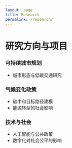 ```yaml
---
layout: page
title: Research
permalink: /research/
---
```


# 研究方向与项目

### 可持续城市规划
- 城市形态与低碳交通研究  

### 气候变化政策
- 碳中和目标路径建模  
- 能源转型的社会影响  

### 技术与社会
- 人工智能与公共政策  
- 数字化对社会公平的影响 
